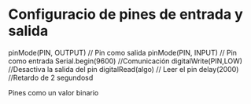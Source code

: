 # Configuracio de pines de entrada y salida

pinMode(PIN, OUTPUT) // Pin como salida
pinMode(PIN, INPUT) // Pin como entrada
Serial.begin(9600) //Comunicación
digitalWrite(PIN,LOW) //Desactiva la salida del pin
digitalRead(algo) // Leer el pin
delay(2000) //Retardo de 2 segundosd

Pines como un valor binario